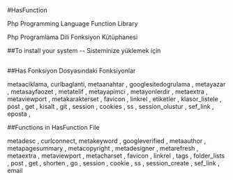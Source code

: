 #HasFunction

Php Programming Language Function Library

Php Programlama Dili Fonksiyon Kütüphanesi


##To install your system -- Sisteminize yüklemek için

##
<?php
include "hasfunction.php";
?>
##Has Fonksiyon Dosyasındaki Fonksiyonlar


metaaciklama,
curlbaglanti,
metaanahtar ,
googlesitedogrulama ,
metayazar ,
metasayfaozet , 
metatelif , 
metayapimci , 
metayonlerdir ,
metaextra ,
metaviewport ,
metakarakterset , 
favicon , 
linkrel , 
etiketler , 
klasor_listele , 
post , 
get , 
kisalt ,
git ,
session ,
cookies ,
ss ,
session_olustur , 
sef_link ,
eposta ,

##Functions in HasFunction File

metadesc , 
curlconnect,
metakeyword , 
googleverified ,
metaauthor ,
metapagesummary ,
metacopyright , 
metadesigner , 
metarefresh , 
metaextra , 
metaviewport , 
metacharset , 
favicon , 
linkrel , 
tags , 
folder_lists , 
post , 
get , 
shorten , 
go ,
session , 
cookie , 
ss , 
session_create , 
sef_link , 
email

